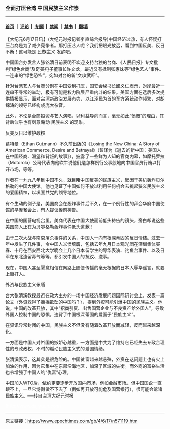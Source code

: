 ### 全面打压台湾 中国民族主义作祟

---

#### [首页](../../../..?n571119) &nbsp;|&nbsp; [评论](../../../../../epoch-comment?n571119) &nbsp;|&nbsp; [专题](../../../../../epoch-special?n571119) &nbsp;|&nbsp; [禁闻](../../../../../epoch-news?n571119) &nbsp;|&nbsp; [禁书](../../../../../books?n571119) &nbsp;|&nbsp; [翻墙](https://github.com/gfw-breaker/nogfw/blob/master/README.md?n571119)


<div class="post_content" id="artbody" itemprop="articleBody">
 <!-- article content begin -->
 <p>
  【大纪元6月17日讯】(大纪元时报记者李直综合报导)中国经济过热，有人怀疑打压台商是为了减少竞争者。那打压艺人呢？我们把眼光放远，看到中国反美、反日不断！这可能是
  <ok href="https://www.epochtimes.com/gb/tag/%E6%B0%91%E6%97%8F%E4%B8%BB%E4%B9%89.html">
   民族主义
  </ok>
  发酵吧。
 </p>
 <p>
  中国国台办发言人张铭清日前表明不欢迎支持台独的台商、《人民日报》专文批判“绿色台商”及奇美电子董事长许文龙，最近又有抵制张惠妹等“绿色艺人”事件。一连串的“绿色恐怖”，宛如对台的新“文攻武吓”。
 </p>
 <p>
  针对台湾艺人与台商分别在中国受到打压，国安会秘书长邱义仁表示，对岸最近一连串不寻常的举动，极有可能是权力阶层严重内斗的结果。美国方面在选后多次提供情报显示，面对台湾新政治发展态势，以江泽民为首的军方系统动作频繁，对胡锦涛的领导已经构成庞大杂音。
 </p>
 <p>
  此外，不论是台商投资与艺人演唱，以利益导向而言，毫无如此“愤慨”的理由，其背后似乎也有刻意煽动
  <ok href="https://www.epochtimes.com/gb/tag/%E6%B0%91%E6%97%8F%E4%B8%BB%E4%B9%89.html">
   民族主义
  </ok>
  的现象。
 </p>
 <p>
  反美反日以维护政权
 </p>
 <p>
  葛特曼（Ethan Gutmann）不久前出版的《Losing the New China: A Story of American Commerce, Desire and Betrayal》（暂译为《逝去的新中国：美国人在中国经商、渴望和背叛的故事》），披露了一些鲜为人知的官商内幕，如摩托罗拉（Motorola）公司代表向他吹牛说他们是怎样例行公事般地向中国官员行贿以打开市场，等等。
 </p>
 <p>
  作者在一九九八年到中国不久，就目睹中国反美的民族主义，起因于美机轰炸贝尔格勒的中国大使馆。他也见证了中国如何不放过利用任何机会去挑起狭义民族主义的爱国精神，以巩固共党的领导地位。
 </p>
 <p>
  有个生动的例子是，美国商会在轰炸事件后不久，在一个例行性的拜会华府中国使馆的早餐餐会上，有人提议餐前祷告。
 </p>
 <p>
  在中国的国营电视台里，美商代表在中国大使面前低头祷告的镜头，旁白却说这些美国商人正在为贝尔格勒轰炸事件低头道歉！
 </p>
 <p>
  由于二次大战与南京屠杀事件的关系，中国人一向有根深蒂固的反日情结。过去一年中发生了几件事，令中国人义愤填膺，包括去年九月日本观光团在深圳集体买春、十月在西安西北大学晚会上几个日本留学生的辱华表演、钓鱼台事件、以及日军在东北遗留毒气等等，都引发中国人的抗议、滋事。
 </p>
 <p>
  现在，中国人甚至愿意相信在网路上随便传播的毫无根据的日本人辱华谣言，就要上街打人。
 </p>
 <p>
  外资与民族主义矛盾
 </p>
 <p>
  台大张清溪教授最近在政大主办的一场中国经济发展问题国际研讨会上，发表一篇论文〈外资救得了摇摇欲坠的中国吗？〉，提到外资可能引爆中国的民族主义。他说，中国的改革开放，其中“招商引资、出售国营企业与不良资产给外国人”，导致外国人控制中国的恐惧，违背了中国根深蒂固的爱面子“民族主义”。
 </p>
 <p>
  在资讯异常封闭的中国，民族主义不但没有随着改革开放而减轻，反而越来越深化。
 </p>
 <p>
  一方面是中国人对外国的嫉妒心越重，一方面是中共为了维持它已经失去专政合理性的专政政权，不时的煽动民族主义式的爱国情绪。
 </p>
 <p>
  张清溪表示，这其实是很危险的。中国贫富越来越悬殊，外资在这问题上也有火上加油的作用，因为它集中在东部沿海地区，加深了区域的失衡。而外商的富裕生活也令增强了中国人的“仇富”心理。
 </p>
 <p>
  中国加入WTO后，依约定要逐步开放国内市场，例如金融市场。但中国国企一直跟不上，一旦它觉得做不下去了（例如再开放可能危及国营银行），很可能会诉诸民族主义。──转自台湾大纪元时报
 </p>
 <p>
  <font color="#ffffff">
   (http://www.dajiyuan.com)
  </font>
 </p>
 <!-- article content end -->
 <div id="below_article_ad">
 </div>
</div>


---

原文链接：https://www.epochtimes.com/gb/4/6/17/n571119.htm